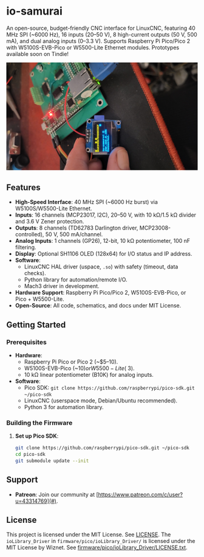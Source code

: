 # io-samurai
An open-source, budget-friendly CNC interface for LinuxCNC, featuring 40 MHz SPI (~6000 Hz), 16 inputs (20–50 V), 8 high-current outputs (50 V, 500 mA), and dual analog inputs (0–3.3 V). Supports Raspberry Pi Pico/Pico 2 with W5100S-EVB-Pico or W5500-Lite Ethernet modules. Prototypes available soon on Tindie!

![io-samurai PCB](docs/images/last_proto.png)

## Features
- **High-Speed Interface**: 40 MHz SPI (~6000 Hz burst) via W5100S/W5500-Lite Ethernet.
- **Inputs**: 16 channels (MCP23017, I2C), 20–50 V, with 10 kΩ/1.5 kΩ divider and 3.6 V Zener protection.
- **Outputs**: 8 channels (TD62783 Darlington driver, MCP23008-controlled), 50 V, 500 mA/channel.
- **Analog Inputs**: 1 channels (GP26), 12-bit, 10 kΩ potentiometer, 100 nF filtering.
- **Display**: Optional SH1106 OLED (128x64) for I/O status and IP address.
- **Software**:
  - LinuxCNC HAL driver (uspace, `.so`) with safety (timeout, data checks).
  - Python library for automation/remote I/O.
  - Mach3 driver in development.
- **Hardware Support**: Raspberry Pi Pico/Pico 2, W5100S-EVB-Pico, or Pico + W5500-Lite.
- **Open-Source**: All code, schematics, and docs under MIT License.

## Getting Started
### Prerequisites
- **Hardware**:
  - Raspberry Pi Pico or Pico 2 (~$5–10).
  - W5100S-EVB-Pico (~$10) or W5500-Lite (~$3).
  - 10 kΩ linear potentiometer (B10K) for analog inputs.
- **Software**:
  - Pico SDK: `git clone https://github.com/raspberrypi/pico-sdk.git ~/pico-sdk`
  - LinuxCNC (userspace mode, Debian/Ubuntu recommended).
  - Python 3 for automation library.

### Building the Firmware
1. **Set up Pico SDK**:
   ```bash
   git clone https://github.com/raspberrypi/pico-sdk.git ~/pico-sdk
   cd pico-sdk
   git submodule update --init

## Support
- **Patreon**: Join our community at [https://www.patreon.com/c/user?u=43314769](#).

## License
This project is licensed under the MIT License. See [LICENSE](LICENSE).
The `ioLibrary_Driver` in `firmware/pico/ioLibrary_Driver/` is licensed under the MIT License by Wiznet. See [firmware/pico/ioLibrary_Driver/LICENSE.txt](firmware/pico/ioLibrary_Driver/LICENSE.txt).
